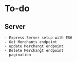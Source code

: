 # To-do
## Server
    - Express Server setup with ES6
    - Get Merchants endpoint
    - update Merchangt endpoint
    - Delete Merchangt endpoint
    - pagination
